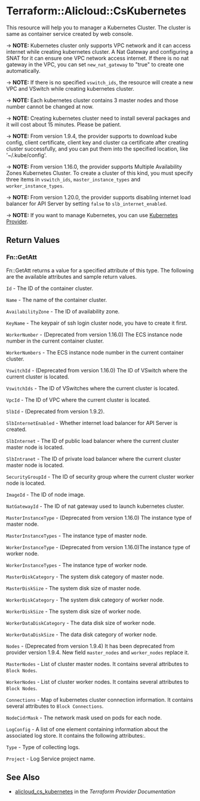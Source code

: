 # Terraform::Alicloud::CsKubernetes

This resource will help you to manager a Kubernetes Cluster. The cluster is same as container service created by web console.

-> **NOTE:** Kubernetes cluster only supports VPC network and it can access internet while creating kubernetes cluster.
A Nat Gateway and configuring a SNAT for it can ensure one VPC network access internet. If there is no nat gateway in the
VPC, you can set `new_nat_gateway` to "true" to create one automatically.

-> **NOTE:** If there is no specified `vswitch_ids`, the resource will create a new VPC and VSwitch while creating kubernetes cluster.

-> **NOTE:** Each kubernetes cluster contains 3 master nodes and those number cannot be changed at now.

-> **NOTE:** Creating kubernetes cluster need to install several packages and it will cost about 15 minutes. Please be patient.

-> **NOTE:** From version 1.9.4, the provider supports to download kube config, client certificate, client key and cluster ca certificate
after creating cluster successfully, and you can put them into the specified location, like '~/.kube/config'.

-> **NOTE:** From version 1.16.0, the provider supports Multiple Availability Zones Kubernetes Cluster. To create a cluster of this kind,
you must specify three items in `vswitch_ids`, `master_instance_types` and `worker_instance_types`.

-> **NOTE:** From version 1.20.0, the provider supports disabling internet load balancer for API Server by setting `false` to `slb_internet_enabled`.

-> **NOTE:** If you want to manage Kubernetes, you can use [Kubernetes Provider](https://www.terraform.io/docs/providers/kubernetes/index.html).

## Return Values

### Fn::GetAtt

Fn::GetAtt returns a value for a specified attribute of this type. The following are the available attributes and sample return values.

`Id` - The ID of the container cluster.

`Name` - The name of the container cluster.

`AvailabilityZone` - The ID of availability zone.

`KeyName` - The keypair of ssh login cluster node, you have to create it first.

`WorkerNumber` - (Deprecated from version 1.16.0) The ECS instance node number in the current container cluster.

`WorkerNumbers` - The ECS instance node number in the current container cluster.

`VswitchId` - (Deprecated from version 1.16.0) The ID of VSwitch where the current cluster is located.

`VswitchIds` - The ID of VSwitches where the current cluster is located.

`VpcId` - The ID of VPC where the current cluster is located.

`SlbId` - (Deprecated from version 1.9.2).

`SlbInternetEnabled` - Whether internet load balancer for API Server is created.

`SlbInternet` - The ID of public load balancer where the current cluster master node is located.

`SlbIntranet` - The ID of private load balancer where the current cluster master node is located.

`SecurityGroupId` - The ID of security group where the current cluster worker node is located.

`ImageId` - The ID of node image.

`NatGatewayId` - The ID of nat gateway used to launch kubernetes cluster.

`MasterInstanceType` - (Deprecated from version 1.16.0) The instance type of master node.

`MasterInstanceTypes` - The instance type of master node.

`WorkerInstanceType` - (Deprecated from version 1.16.0)The instance type of worker node.

`WorkerInstanceTypes` - The instance type of worker node.

`MasterDiskCategory` - The system disk category of master node.

`MasterDiskSize` - The system disk size of master node.

`WorkerDiskCategory` - The system disk category of worker node.

`WorkerDiskSize` - The system disk size of worker node.

`WorkerDataDiskCategory` - The data disk size of worker node.

`WorkerDataDiskSize` - The data disk category of worker node.

`Nodes` - (Deprecated from version 1.9.4) It has been deprecated from provider version 1.9.4. New field `master_nodes` and `worker_nodes` replace it.

`MasterNodes` - List of cluster master nodes. It contains several attributes to `Block Nodes`.

`WorkerNodes` - List of cluster worker nodes. It contains several attributes to `Block Nodes`.

`Connections` - Map of kubernetes cluster connection information. It contains several attributes to `Block Connections`.

`NodeCidrMask` - The network mask used on pods for each node.

`LogConfig` - A list of one element containing information about the associated log store. It contains the following attributes:.

`Type` - Type of collecting logs.

`Project` - Log Service project name.

## See Also

* [alicloud_cs_kubernetes](https://www.terraform.io/docs/providers/alicloud/r/cs_kubernetes.html) in the _Terraform Provider Documentation_